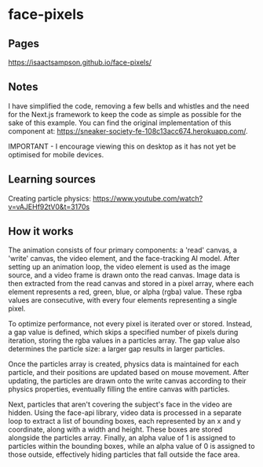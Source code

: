 # face-pixels

## Pages 
https://isaactsampson.github.io/face-pixels/

## Notes
I have simplified the code, removing a few bells and whistles and the need for the Next.js framework to keep the code as simple as possible for the sake of this example. You can find the original implementation of this component at: https://sneaker-society-fe-108c13acc674.herokuapp.com/.

IMPORTANT - I encourage viewing this on desktop as it has not yet be optimised for mobile devices.

## Learning sources
Creating particle physics:
https://www.youtube.com/watch?v=vAJEHf92tV0&t=3170s

## How it works
The animation consists of four primary components: a 'read' canvas, a 'write' canvas, the video element, and the face-tracking AI model. After setting up an animation loop, the video element is used as the image source, and a video frame is drawn onto the read canvas. Image data is then extracted from the read canvas and stored in a pixel array, where each element represents a red, green, blue, or alpha (rgba) value. These rgba values are consecutive, with every four elements representing a single pixel.

To optimize performance, not every pixel is iterated over or stored. Instead, a gap value is defined, which skips a specified number of pixels during iteration, storing the rgba values in a particles array. The gap value also determines the particle size: a larger gap results in larger particles.

Once the particles array is created, physics data is maintained for each particle, and their positions are updated based on mouse movement. After updating, the particles are drawn onto the write canvas according to their physics properties, eventually filling the entire canvas with particles.

Next, particles that aren't covering the subject's face in the video are hidden. Using the face-api library, video data is processed in a separate loop to extract a list of bounding boxes, each represented by an x and y coordinate, along with a width and height. These boxes are stored alongside the particles array. Finally, an alpha value of 1 is assigned to particles within the bounding boxes, while an alpha value of 0 is assigned to those outside, effectively hiding particles that fall outside the face area.


